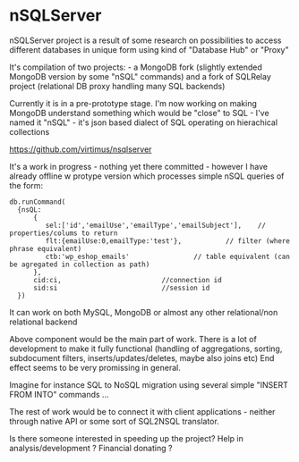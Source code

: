 nSQLServer
==========



nSQLServer project is a result of some research on possibilities to access different databases in unique form using kind of "Database Hub" or "Proxy"

It's compilation of two projects: - a MongoDB fork (slightly extended MongoDB version by some "nSQL" commands) and a fork of SQLRelay project (relational DB proxy handling many SQL backends)


Currently it is in a pre-prototype stage. 
I'm now working on making MongoDB understand something which would be "close" to SQL - I've named it "nSQL" - it's json based dialect of SQL operating on hierachical collections

https://github.com/virtimus/nsqlserver

It's a work in progress - nothing yet there committed - however I have already offline w protype version which processes simple nSQL queries of the form:

    db.runCommand(
      {nsQL:
          {
             sel:['id','emailUse','emailType','emailSubject'],    // properties/colums to return
             flt:{emailUse:0,emailType:'test'},           // filter (where phrase equivalent)
             ctb:'wp_eshop_emails'                // table equivalent (can be agregated in collection as path)
          },
          cid:ci,                         //connection id
          sid:si                          //session id
      })

It can work on both MySQL, MongoDB or almost any other relational/non relational backend 

Above component would be the main part of work. There is a lot of development to make it fully functional (handling of aggregations, sorting, subdocument filters, inserts/updates/deletes, maybe also joins etc) End effect seems to be very promissing in general. 

Imagine for instance SQL to NoSQL migration using several simple "INSERT FROM INTO" commands ...

The rest of work would be to connect it with client applications - neither through native API or some sort of SQL2NSQL translator.

Is there someone interested in speeding up the project? Help in analysis/development ? Financial donating ?
